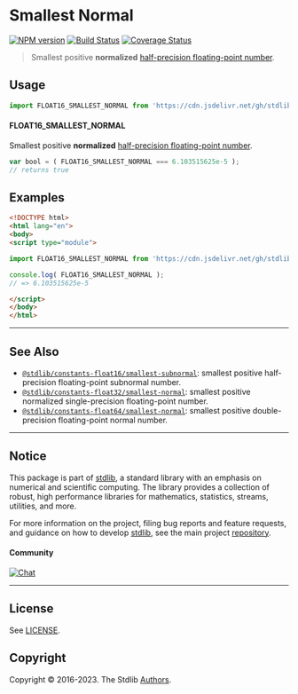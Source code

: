 <!--

@license Apache-2.0

Copyright (c) 2018 The Stdlib Authors.

Licensed under the Apache License, Version 2.0 (the "License");
you may not use this file except in compliance with the License.
You may obtain a copy of the License at

   http://www.apache.org/licenses/LICENSE-2.0

Unless required by applicable law or agreed to in writing, software
distributed under the License is distributed on an "AS IS" BASIS,
WITHOUT WARRANTIES OR CONDITIONS OF ANY KIND, either express or implied.
See the License for the specific language governing permissions and
limitations under the License.

-->

# Smallest Normal

[![NPM version][npm-image]][npm-url] [![Build Status][test-image]][test-url] [![Coverage Status][coverage-image]][coverage-url] <!-- [![dependencies][dependencies-image]][dependencies-url] -->

> Smallest positive **normalized** [half-precision floating-point number][half-precision-floating-point-format].



<section class="usage">

## Usage

```javascript
import FLOAT16_SMALLEST_NORMAL from 'https://cdn.jsdelivr.net/gh/stdlib-js/constants-float16-smallest-normal@esm/index.mjs';
```

#### FLOAT16_SMALLEST_NORMAL

Smallest positive **normalized** [half-precision floating-point number][half-precision-floating-point-format].

```javascript
var bool = ( FLOAT16_SMALLEST_NORMAL === 6.103515625e-5 );
// returns true
```

</section>

<!-- /.usage -->

<section class="examples">

## Examples

<!-- TODO: better example -->

<!-- eslint no-undef: "error" -->

```html
<!DOCTYPE html>
<html lang="en">
<body>
<script type="module">

import FLOAT16_SMALLEST_NORMAL from 'https://cdn.jsdelivr.net/gh/stdlib-js/constants-float16-smallest-normal@esm/index.mjs';

console.log( FLOAT16_SMALLEST_NORMAL );
// => 6.103515625e-5

</script>
</body>
</html>
```

</section>

<!-- /.examples -->

<!-- Section for related `stdlib` packages. Do not manually edit this section, as it is automatically populated. -->

<section class="related">

* * *

## See Also

-   <span class="package-name">[`@stdlib/constants-float16/smallest-subnormal`][@stdlib/constants/float16/smallest-subnormal]</span><span class="delimiter">: </span><span class="description">smallest positive half-precision floating-point subnormal number.</span>
-   <span class="package-name">[`@stdlib/constants-float32/smallest-normal`][@stdlib/constants/float32/smallest-normal]</span><span class="delimiter">: </span><span class="description">smallest positive normalized single-precision floating-point number.</span>
-   <span class="package-name">[`@stdlib/constants-float64/smallest-normal`][@stdlib/constants/float64/smallest-normal]</span><span class="delimiter">: </span><span class="description">smallest positive double-precision floating-point normal number.</span>

</section>

<!-- /.related -->

<!-- Section for all links. Make sure to keep an empty line after the `section` element and another before the `/section` close. -->


<section class="main-repo" >

* * *

## Notice

This package is part of [stdlib][stdlib], a standard library with an emphasis on numerical and scientific computing. The library provides a collection of robust, high performance libraries for mathematics, statistics, streams, utilities, and more.

For more information on the project, filing bug reports and feature requests, and guidance on how to develop [stdlib][stdlib], see the main project [repository][stdlib].

#### Community

[![Chat][chat-image]][chat-url]

---

## License

See [LICENSE][stdlib-license].


## Copyright

Copyright &copy; 2016-2023. The Stdlib [Authors][stdlib-authors].

</section>

<!-- /.stdlib -->

<!-- Section for all links. Make sure to keep an empty line after the `section` element and another before the `/section` close. -->

<section class="links">

[npm-image]: http://img.shields.io/npm/v/@stdlib/constants-float16-smallest-normal.svg
[npm-url]: https://npmjs.org/package/@stdlib/constants-float16-smallest-normal

[test-image]: https://github.com/stdlib-js/constants-float16-smallest-normal/actions/workflows/test.yml/badge.svg?branch=main
[test-url]: https://github.com/stdlib-js/constants-float16-smallest-normal/actions/workflows/test.yml?query=branch:main

[coverage-image]: https://img.shields.io/codecov/c/github/stdlib-js/constants-float16-smallest-normal/main.svg
[coverage-url]: https://codecov.io/github/stdlib-js/constants-float16-smallest-normal?branch=main

<!--

[dependencies-image]: https://img.shields.io/david/stdlib-js/constants-float16-smallest-normal.svg
[dependencies-url]: https://david-dm.org/stdlib-js/constants-float16-smallest-normal/main

-->

[chat-image]: https://img.shields.io/gitter/room/stdlib-js/stdlib.svg
[chat-url]: https://app.gitter.im/#/room/#stdlib-js_stdlib:gitter.im

[stdlib]: https://github.com/stdlib-js/stdlib

[stdlib-authors]: https://github.com/stdlib-js/stdlib/graphs/contributors

[umd]: https://github.com/umdjs/umd
[es-module]: https://developer.mozilla.org/en-US/docs/Web/JavaScript/Guide/Modules

[deno-url]: https://github.com/stdlib-js/constants-float16-smallest-normal/tree/deno
[umd-url]: https://github.com/stdlib-js/constants-float16-smallest-normal/tree/umd
[esm-url]: https://github.com/stdlib-js/constants-float16-smallest-normal/tree/esm
[branches-url]: https://github.com/stdlib-js/constants-float16-smallest-normal/blob/main/branches.md

[stdlib-license]: https://raw.githubusercontent.com/stdlib-js/constants-float16-smallest-normal/main/LICENSE

[half-precision-floating-point-format]: https://en.wikipedia.org/wiki/Half-precision_floating-point_format

<!-- <related-links> -->

[@stdlib/constants/float16/smallest-subnormal]: https://github.com/stdlib-js/constants-float16-smallest-subnormal/tree/esm

[@stdlib/constants/float32/smallest-normal]: https://github.com/stdlib-js/constants-float32-smallest-normal/tree/esm

[@stdlib/constants/float64/smallest-normal]: https://github.com/stdlib-js/constants-float64-smallest-normal/tree/esm

<!-- </related-links> -->

</section>

<!-- /.links -->
